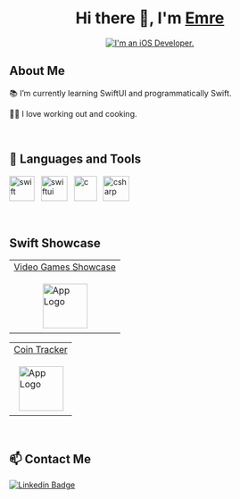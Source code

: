 <h1 align="center">Hi there 👋, I'm <a href="https://www.linkedin.com/in/emre-usul-5a4351189" target="blank">
Emre</a></h1>


<p align="center">
<a href="https://git.io/typing-svg"><img src="https://readme-typing-svg.herokuapp.com?font=Fira+Code&duration=3000&pause=4000&color=F7BD33&center=true&width=435&lines=I'm+an+iOS+Developer." alt="I'm an iOS Developer." /></a>
</p>


<h2 align="left">About Me</h2>

📚 I’m currently learning SwiftUI and programmatically Swift.


🏋️‍♂️ I love working out and cooking.


<br/>
<h2 align="left">🔨 Languages and Tools</h2>
  <p align="left">
    <a> <img src="https://cdn.iconscout.com/icon/free/png-256/swift-21-1
      175088.png" alt="swift" title="Swift" width="45" height="45" /> </a>
    &nbsp;
    <a> <img src="https://developer.apple.com/assets/elements/icons/swiftui/swiftui-96x96_2x.png" alt="swiftui" title="SwiftUI" width="47" height="45" /> </a>
    &nbsp;
    <a> <img src="https://upload.wikimedia.org/wikipedia/commons/thumb/1/18/C_Programming_Language.svg/1200px-C_Programming_Language.svg.png" alt="c" title="C"   width="41" height="45" /> </a>
    &nbsp;
    <a> <img src="https://cdn.worldvectorlogo.com/logos/c--4.svg" alt="csharp" title="C#" width="47" height="45" /> </a>
  </p>

<br/>
<h2 align="left">Swift Showcase</h2>
  <table><tr><td>
    <a href="https://github.com/EmreUSL/VideoGamesApp">Video Games Showcase<a/>
    <br/>
    <br/>
    &nbsp; 
    &nbsp;
    &nbsp;
    &nbsp;
    &nbsp;
    &nbsp;
    <a href="https://github.com/EmreUSL/VideoGamesApp">
      <img src="https://upload.wikimedia.org/wikipedia/commons/thumb/6/67/App_Store_%28iOS%29.svg/640px-App_Store_%28iOS%29.svg.png" width="80" height="80" alt="App Logo"<img/>
    <a/>
  </td></tr></table>
  
  <table><tr><td>
    <a href="https://github.com/EmreUSL/CoinApp">Coin Tracker<a/>
    <br/>
    <br/>
    &nbsp; 
    <a href="https://github.com/EmreUSL/VideoGamesApp">
      <img src="https://upload.wikimedia.org/wikipedia/commons/thumb/4/46/Bitcoin.svg/1200px-Bitcoin.svg.png" width="80" height="80" alt="App Logo"<img/>
    <a/>
  </td></tr></table>

<br/>
<h2 align="left">📫 Contact Me</h2>

[![Linkedin Badge](https://img.shields.io/badge/-emreusul-blue?style=flat&logo=Linkedin&logoColor=white)](https://www.linkedin.com/in/emre-usul-5a4351189)
